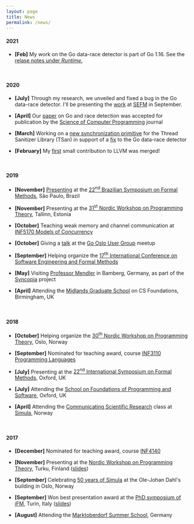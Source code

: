 ```yaml
---
layout: page
title: News
permalink: /news/
---
```


#### 2021

- **[Feb]**
My work on the Go data-race detector is part of Go 1.16.  See the [relase notes under *Runtime.*](https://tip.golang.org/doc/go1.16#runtime)

<br/>

#### 2020

- **[July]**
Through my research, we unveiled and fixed a bug in the Go data-race detector.  I'll be presenting the [work][paper:fava2020finding] at [SEFM][sefm2020] in September.

- **[April]**
Our [paper][paper:fava2020ready] on Go and race detection was accepted for publication by the [Science of Computer Programming][doi:scp2020] journal

- **[March]**
Working on a [new synchronization primitive][phabricator.D76322] for the Thread Sanitizer Library (TSan) in support of a [fix][gerrit.220419] to the Go data-race detector

- **[February]**
My [first][phabricator.D74831] small contribution to LLVM was merged!

<br/>

#### 2019

- **[November]**
[Presenting][talk:fava2019sbmf] at the [22<sup>nd</sup> Brazilian Symposium on Formal Methods][sbmf2019], S&atilde;o Paulo, Brazil

- **[November]**
Presenting at the [31<sup>st</sup> Nordic Workshop on Programming Theory][nwpt2019], Tallinn, Estonia

- **[October]**
Teaching weak memory and channel communication at [INF5170 Models of Concurrency][uio.inf5170.h19]

- **[October]**
Giving a [talk][talk:fava2019gomeetup] at the [Go Oslo User Group][go.oslo.meetup] meetup

- **[September]**
Helping organize the [17<sup>th</sup> International Conference on Software Engineering and Formal Methods][sefm2019]

- **[May]**
Visiting [Professor Mendler][mendler] in Bamberg, Germany, as part of the [Syncopia][syncopia] project

- **[April]**
Attending the [Midlands Graduate School][midlands] on CS Foundations, Birmingham, UK

<br/>

#### 2018

- **[October]**
Helping organize the [30<sup>th</sup> Nordic Workshop on Programming Theory][nwpt2018], Oslo, Norway

- **[September]**
Nominated for teaching award, course [INF3110 Programming Languages][uio.inf3110.h18]

- **[July]**
Presenting at the [22<sup>nd</sup> International Symposium on Formal Methods][fm2018], Oxford, UK

- **[July]**
Attending the [School on Foundations of Programming and Software][fopss], Oxford, UK

- **[April]**
Attending the [Communicating Scientific Research][csr] class at [Simula][simula], Norway

<br/>

#### 2017

- **[December]**
Nominated for teaching award, course [INF4140][uio.inf4140.h17]

- **[November]**
Presenting at the [Nordic Workshop on Programming Theory][nwpt2017], Turku, Finland ([slides][talk:fava2017operational.turku])

- **[September]**
Celebrating [50 years of Simula][simula.50] at the Ole-Johan Dahl's building in Oslo, Norway

- **[September]**
Won best presentation award at the [PhD symposium of iFM][ifm2017.phd], Turin, Italy ([slides][talk:fava2017operational.turin])

- **[August]**
Attending the [Marktoberdorf Summer School][marktoberdorf], Germany

<!-- PDFs -->
[paper:fava2020finding]: /papers/fava2020finding.pdf
[paper:fava2020ready]: /papers/fava2020ready.pdf
<!-- DOIs -->
[doi:scp2020]: https://doi.org/10.1016/j.scico.2020.102473
<!-- Slides -->
[talk:fava2019sbmf]: /talks/fava2019sbmf.pdf
[talk:fava2019gomeetup]: /talks/fava2019gomeetup.pdf
[talk:fava2017operational.turku]: https://prezi.com/view/I2WwEXFC2TiNxi1jNlxM
[talk:fava2017operational.turin]: https://prezi.com/view/09ieVvK8kh8OvQ9Nl9MH
<!-- Venues -->
[sefm2020]: https://event.cwi.nl/sefm2020/
[sbmf2019]: https://www.ime.usp.br/~sbmf2019
[nwpt2019]: https://cs.ttu.ee/events/nwpt2019
[nwpt2018]: https://nwpt2018.ifi.uio.no
[nwpt2017]: https://research.it.abo.fi/nwpt17
[sefm2019]: http://sefm2019.inria.fr/
[fm2018]: http://www.fm2018.org
[ifm2017.phd]: http://ifm2017.di.unito.it/callForPhDSymposium.php
<!-- Other -->
[phabricator.D76322]: https://reviews.llvm.org/D76322
[gerrit.220419]: https://go-review.googlesource.com/c/go/+/220419
[phabricator.D74831]: https://reviews.llvm.org/D74831
[uio.inf5170.h19]: https://www.uio.no/studier/emner/matnat/ifi/IN5170/h19/index.html
[uio.inf3110.h18]: https://www.uio.no/studier/emner/matnat/ifi/INF3110/h18
[uio.inf4140.h17]: https://www.uio.no/studier/emner/matnat/ifi/INF4140/h17/index.html
[go.oslo.meetup]: https://www.meetup.com/Go-Oslo-User-Group/events/265143218/
[mendler]: https://www.uni-bamberg.de/gdi/team/michael-mendler/
[syncopia]: https://www.mn.uio.no/ifi/english/research/projects/syncopia/index.html
[midlands]: http://events.cs.bham.ac.uk/mgs2019/
[fopss]: http://fopss18.mimuw.edu.pl/
[csr]: https://www.simula.no/education/courses/communicating-scientific-research-2018
[simula]: https://www.simula.no/
[simula.50]: http://simula67.at.ifi.uio.no/50years/
[marktoberdorf]: https://asimod.in.tum.de/2017/index.shtml

